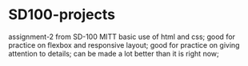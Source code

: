 # SD100-projects
assignment-2 from SD-100 MITT 
basic use of html and css;
good for practice on flexbox and responsive layout;
good for practice on giving attention to details;
can be made a lot better than it is right now;
